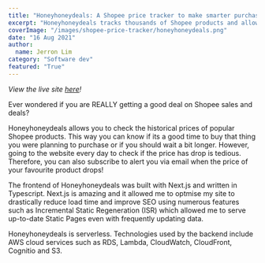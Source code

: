 ```yaml
---
title: "Honeyhoneydeals: A Shopee price tracker to make smarter purchases "
excerpt: "Honeyhoneydeals tracks thousands of Shopee products and allow users to view their price history and set price alerts when the price drops."
coverImage: "/images/shopee-price-tracker/honeyhoneydeals.png"
date: "16 Aug 2021"
author:
  name: Jerron Lim
category: "Software dev"
featured: "True"
---
```


_View the live site [here](https://www.honeyhoneydeals.com)!_

Ever wondered if you are REALLY getting a good deal on Shopee sales and deals?

Honeyhoneydeals allows you to check the historical prices of popular Shopee products. This way you can know if its a good time to buy that thing you were planning to purchase or if you should wait a bit longer. However, going to the website every day to check if the price has drop is tedious. Therefore, you can also subscribe to alert you via email when the price of your favourite product drops!

The frontend of Honeyhoneydeals was built with Next.js and written in Typescript. Next.js is amazing and it allowed me to optmise my site to drastically reduce load time and improve SEO using numerous features such as Incremental Static Regeneration (ISR) which allowed me to serve up-to-date Static Pages even with frequently updating data.

Honeyhoneydeals is serverless. Technologies used by the backend include AWS cloud services such as RDS, Lambda, CloudWatch, CloudFront, Cognitio and S3.
